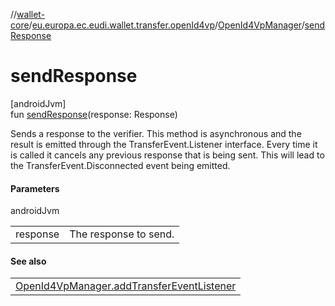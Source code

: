 //[wallet-core](../../../index.md)/[eu.europa.ec.eudi.wallet.transfer.openId4vp](../index.md)/[OpenId4VpManager](index.md)/[sendResponse](send-response.md)

# sendResponse

[androidJvm]\
fun [sendResponse](send-response.md)(response: Response)

Sends a response to the verifier. This method is asynchronous and the result is emitted through the TransferEvent.Listener interface. Every time it is called it cancels any previous response that is being sent. This will lead to the TransferEvent.Disconnected event being emitted.

#### Parameters

androidJvm

| | |
|---|---|
| response | The response to send. |

#### See also

| |
|---|
| [OpenId4VpManager.addTransferEventListener](add-transfer-event-listener.md) |
